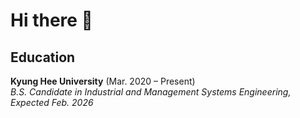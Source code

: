 # Hi there 👋

## Education
**Kyung Hee University** (Mar. 2020 – Present)<br>
*B.S. Candidate in Industrial and Management Systems Engineering, Expected Feb. 2026*
